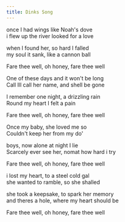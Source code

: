 ```yaml
---
title: Dinks Song
---
```


once I had wings like Noah's dove  
i flew up the river looked for a love  

when I found her, so hard I falled  
my soul it sank, like a cannon ball  

Fare thee well, oh honey, fare thee well  

One of these days and it won't be long  
Call Ill call her name, and shell be gone  

I remember one night, a drizzling rain  
Round my heart I felt a pain  

Fare thee well, oh honey, fare thee well  

Once my baby, she loved me so  
Couldn't keep her from my do'  

boys, now alone at night I lie  
Scarcely ever see her, nomat how hard i try  

Fare thee well, oh honey, fare thee well  

i lost my heart, to a steel cold gal  
she wanted to ramble, so she shalled  

she took a keepsake, to spark her memory  
and theres a hole, where my heart should be  

Fare thee well, oh honey, fare thee well  
